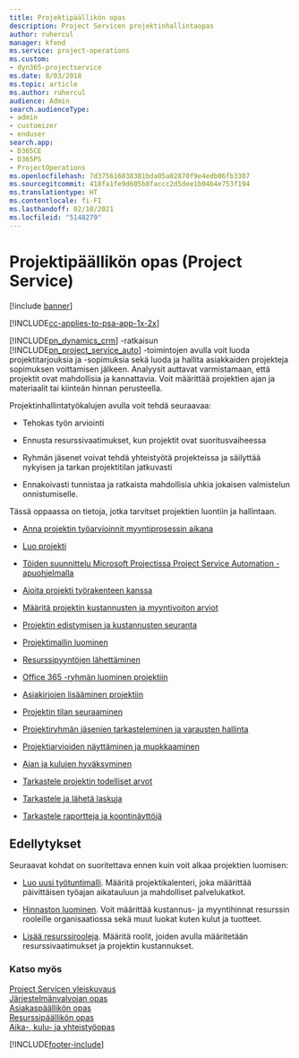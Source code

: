 ```yaml
---
title: Projektipäällikön opas
description: Project Servicen projektinhallintaopas
author: ruhercul
manager: kfend
ms.service: project-operations
ms.custom:
- dyn365-projectservice
ms.date: 8/03/2018
ms.topic: article
ms.author: ruhercul
audience: Admin
search.audienceType:
- admin
- customizer
- enduser
search.app:
- D365CE
- D365PS
- ProjectOperations
ms.openlocfilehash: 7d375616038381bda05a02870f9e4edb06fb3307
ms.sourcegitcommit: 418fa1fe9d605b8faccc2d5dee1b04b4e753f194
ms.translationtype: HT
ms.contentlocale: fi-FI
ms.lasthandoff: 02/10/2021
ms.locfileid: "5148279"
---
```

# <a name="project-manager-guide-project-service"></a>Projektipäällikön opas (Project Service)

[!include [banner](../includes/psa-now-project-operations.md)]

[!INCLUDE[cc-applies-to-psa-app-1x-2x](../includes/cc-applies-to-psa-app-1x-2x.md)]

[!INCLUDE[pn_dynamics_crm](../includes/pn-dynamics-crm.md)] -ratkaisun [!INCLUDE[pn_project_service_auto](../includes/pn-project-service-auto.md)] -toimintojen avulla voit luoda projektitarjouksia ja -sopimuksia sekä luoda ja hallita asiakkaiden projekteja sopimuksen voittamisen jälkeen. Analyysit auttavat varmistamaan, että projektit ovat mahdollisia ja kannattavia. Voit määrittää projektien ajan ja materiaalit tai kiinteän hinnan perusteella.  
  
 Projektinhallintatyökalujen avulla voit tehdä seuraavaa:  
  
-   Tehokas työn arviointi  
  
-   Ennusta resurssivaatimukset, kun projektit ovat suoritusvaiheessa  
  
-   Ryhmän jäsenet voivat tehdä yhteistyötä projekteissa ja säilyttää nykyisen ja tarkan projektitilan jatkuvasti  
  
-   Ennakoivasti tunnistaa ja ratkaista mahdollisia uhkia jokaisen valmistelun onnistumiselle.  
  
Tässä oppaassa on tietoja, jotka tarvitset projektien luontiin ja hallintaan.  
  
-   [Anna projektin työarvioinnit myyntiprosessin aikana](../psa/provide-estimates-project-during-sales-process.md)  
  
-   [Luo projekti](../psa/create-project.md)  
  
-   [Töiden suunnittelu Microsoft Projectissa Project Service Automation -apuohjelmalla](../psa/add-plan-work-microsoft-project.md)  
  
-   [Ajoita projekti työrakenteen kanssa](../psa/schedule-project-work-breakdown-structure.md)  
  
-   [Määritä projektin kustannusten ja myyntivoiton arviot](../psa/determine-project-cost-revenue-estimates.md)  
  
-   [Projektin edistymisen ja kustannusten seuranta](../psa/track-project-progress-cost.md)  
  
-   [Projektimallin luominen](../psa/create-project-template.md)  
  
-   [Resurssipyyntöjen lähettäminen](../psa/submit-resource-requests.md)  
  
-   [Office 365 -ryhmän luominen projektiin](../psa/create-office-365-group-project.md)  
  
-   [Asiakirjojen lisääminen projektiin](../psa/add-documents-project.md)  
  
-   [Projektin tilan seuraaminen](../psa/track-project-status.md)  
  
-   [Projektiryhmän jäsenien tarkasteleminen ja varausten hallinta](../psa/view-project-team-members-manage-bookings.md)  
  
-   [Projektiarvioiden näyttäminen ja muokkaaminen](../psa/view-edit-project-estimates.md)  
  
-   [Ajan ja kulujen hyväksyminen](../psa/approve-time-expenses.md)  
  
-   [Tarkastele projektin todelliset arvot](../psa/review-project-actuals.md)  
  
-   [Tarkastele ja lähetä laskuja](../psa/view-send-invoices.md)  
  
-   [Tarkastele raportteja ja koontinäyttöjä](../psa/view-dashboards-reports.md)  
  
## <a name="prerequisites"></a>Edellytykset  
 Seuraavat kohdat on suoritettava ennen kuin voit alkaa projektien luomisen:  
  
-   [Luo uusi työtuntimalli](../psa/create-work-hours-template.md). Määritä projektikalenteri, joka määrittää päivittäisen työajan aikatauluun ja mahdolliset palvelukatkot.  
  
-   [Hinnaston luominen](../psa/create-price-list.md). Voit määrittää kustannus- ja myyntihinnat resurssin rooleille organisaatiossa sekä muut luokat kuten kulut ja tuotteet.  
  
-   [Lisää resurssirooleja](../psa/add-resource-roles.md). Määritä roolit, joiden avulla määritetään resurssivaatimukset ja projektin kustannukset.  
  
### <a name="see-also"></a>Katso myös  
 [Project Servicen yleiskuvaus](../psa/overview.md)   
 [Järjestelmänvalvojan opas](../psa/admin-guide.md)   
 [Asiakaspäällikön opas](../psa/account-manager-guide.md)   
 [Resurssipäällikön opas](../psa/resource-manager-guide.md)   
 [Aika-, kulu- ja yhteistyöopas](../psa/time-expense-collaboration-guide.md)



[!INCLUDE[footer-include](../includes/footer-banner.md)]